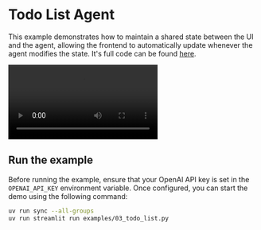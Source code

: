 # Todo List Agent

This example demonstrates how to maintain a shared state between the UI and the agent, allowing the frontend to automatically update whenever the agent modifies the state.
It's full code can be found [here](https://github.com/fnonnenmacher/streamlit-pydantic-ai-copilot/examples/03_todo_list.py).

![type:video](site:resources/03_todo_list.mp4)

## Run the example

Before running the example, ensure that your OpenAI API key is set in the `OPENAI_API_KEY` environment variable.
Once configured, you can start the demo using the following command:

<!-- termynal -->
```bash
uv run sync --all-groups
uv run streamlit run examples/03_todo_list.py
```
